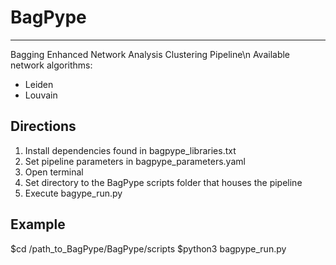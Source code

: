 # BagPype
----------
Bagging Enhanced Network Analysis Clustering Pipeline\n
Available network algorithms:
 - Leiden
 - Louvain

Directions
----------
1) Install dependencies found in bagpype_libraries.txt
2) Set pipeline parameters in bagpype_parameters.yaml
3) Open terminal
4) Set directory to the BagPype scripts folder that houses the pipeline 
5) Execute bagype_run.py 

Example
----------
$cd /path_to_BagPype/BagPype/scripts
$python3 bagpype_run.py
